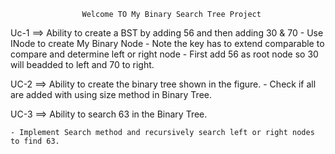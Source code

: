 					Welcome TO My Binary Search Tree Project

Uc-1 ==> Ability to create a BST by adding 56 and then adding 30 & 70 
	- Use INode to create My Binary Node 
	- Note the key has to extend comparable to compare and determine left or right node
	- First add 56 as root node so 30 will beadded to left and 70 to right.

UC-2 ==> Ability to create the binary tree shown in the figure.
	- Check if all are added with using size method in Binary Tree.

UC-3 ==> Ability to search 63 in the Binary Tree.

	- Implement Search method and recursively search left or right nodes to find 63.
